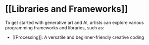 # [[Libraries and Frameworks]]

To get started with generative art and AI, artists can explore various programming frameworks and libraries, such as:

- [[Processing]]: A versatile and beginner-friendly creative coding